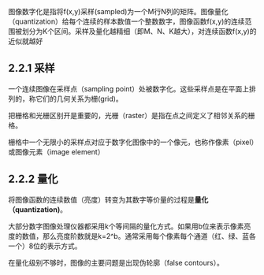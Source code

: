 图像数字化是指将f(x,y)采样(sampled)为一个M行N列的矩阵。图像量化（quantization）给每个连续的样本数值一个整数数字，图像函数f(x,y)的连续范围被划分为K个区间。采样及量化越精细（即M、N、K越大），对连续函数f(x,y)的近似就越好

## 2.2.1 采样
一个连续图像在采样点（sampling point）处被数字化。这些采样点是在平面上排列的，称它们的几何关系为栅(grid)。

把栅格和光栅区别开是重要的，光栅（raster）是指在点之间定义了相邻关系的栅格。

栅格中一个无限小的采样点对应于数字化图像中的一个像元，也称作像素（pixel）或图像元素（image element）

## 2.2.2 量化
将图像函数的连续数值（亮度）转变为其数字等价量的过程是**量化（quantization)**。

大部分数字图像处理仪器都采用k个等间隔的量化方式。如果用b位来表示像素亮度的数值，那么亮度阶数就是k=2^b。通常采用每个像素每个通道（红、绿、蓝各一个）8位的表示方式。

在量化级别不够时，图像的主要问题是出现伪轮廓（false contours）。
